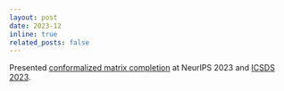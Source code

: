 ```yaml
---
layout: post
date: 2023-12
inline: true
related_posts: false
---
```


Presented [conformalized matrix completion](https://arxiv.org/abs/2305.10637) at NeurIPS 2023 and [ICSDS 2023](https://sites.google.com/view/icsds2023).